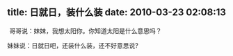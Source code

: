 title: 日就日，装什么装
date: 2010-03-23 02:08:13
---

<p>
	<font size="4">&nbsp;</font>哥哥说：妹妹，我想太阳你。你知道太阳是什么意思吗？</p>
<p>
	妹妹说：日就日吧，还装什么装，还不好意思说?</p>